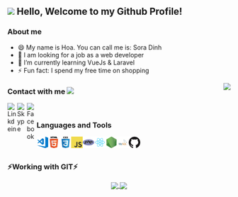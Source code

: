 <h2> <img src="https://raw.githubusercontent.com/innng/innng/master/assets/kyubey.gif" width="35" /> Hello, Welcome to my Github Profile! </h2>

### About me
- 😄 My name is Hoa. You can call me is: Sora Dinh<br/>
- 🤔 I am looking for a job as a web developer<br/>
- 🌱 I’m currently learning VueJs & Laravel<br/> 
- ⚡ Fun fact: I spend my free time on shopping
<p>
 <img align="right" src="https://lh3.googleusercontent.com/proxy/4Z_3xvNfGHT_chG8lktxKdfRtbS5M_QZWPRezia7pairZlp8lm32Zt6p0FjIdi7MHmzEE4nIDsbfRny2ktigvquaGFrbLrrhWx1mMGWj_727GoL9cjM" />
</p>

### Contact with me <img src="https://raw.githubusercontent.com/nguyenthanhlong11/nguyenthanhlong11/master/Assets/handshake.gif" height="32px">
<a href="https://www.linkedin.com/">
  <img align="left" alt="Linkdein" width="22px" src="https://cdn.jsdelivr.net/npm/simple-icons@v3/icons/linkedin.svg" />
</a>
<a href="https://join.skype.com/">
  <img align="left" alt="Skype" width="22px" src="http://simpleicon.com/wp-content/uploads/skype.png" />
</a>
<a href="https://www.facebook.com/">
  <img align="left" alt="Facebook" width="22px" src="https://cdn.jsdelivr.net/npm/simple-icons@v3/icons/facebook.svg" />
</a><br/>

### Languages and Tools
<a href="https://github.com/DinhHoa23092000">
  <img align="left" alt="Visual Studio Code" width="26px"
  src="https://raw.githubusercontent.com/github/explore/80688e429a7d4ef2fca1e82350fe8e3517d3494d/topics/visual-studio-code/visual-studio-code.png" />
</a>

<a href="https://github.com/DinhHoa23092000">
  <img align="left" alt="HTML5" width="26px"
   src="https://raw.githubusercontent.com/github/explore/80688e429a7d4ef2fca1e82350fe8e3517d3494d/topics/html/html.png" />
</a>
 
<a href="https://github.com/DinhHoa23092000">
<img align="left" alt="CSS3" width="26px"
 src="https://raw.githubusercontent.com/github/explore/80688e429a7d4ef2fca1e82350fe8e3517d3494d/topics/css/css.png" />
</a>
 
<a href="https://github.com/DinhHoa23092000">
  <img align="left" alt="JavaScript" width="26px"
   src="https://raw.githubusercontent.com/github/explore/80688e429a7d4ef2fca1e82350fe8e3517d3494d/topics/javascript/javascript.png" />
</a>
 
<a href="https://github.com/DinhHoa23092000">
  <img align="left" alt="JavaScript" width="26px"
   src="https://raw.githubusercontent.com/github/explore/ccc16358ac4530c6a69b1b80c7223cd2744dea83/topics/php/php.png" />
 </a>
 
<a href="https://github.com/DinhHoa23092000">
  <img align="left" alt="React.js" width="26px"
   src="https://raw.githubusercontent.com/github/explore/80688e429a7d4ef2fca1e82350fe8e3517d3494d/topics/react/react.png" />
</a>

<a href="https://github.com/DinhHoa23092000">
  <img align="left" alt="Node.js" width="26px"
   src="https://raw.githubusercontent.com/github/explore/80688e429a7d4ef2fca1e82350fe8e3517d3494d/topics/nodejs/nodejs.png" />
</a>

<a href="https://github.com/DinhHoa23092000">
 <img align="left" alt="MySQL" width="26px"
 src="https://raw.githubusercontent.com/github/explore/80688e429a7d4ef2fca1e82350fe8e3517d3494d/topics/mysql/mysql.png" />
</a>

<a href="https://github.com/DinhHoa23092000">
  <img align="left" alt="GitHub" width="26px"
   src="https://raw.githubusercontent.com/github/explore/78df643247d429f6cc873026c0622819ad797942/topics/github/github.png" />
</a>
<br/>
<br/>

### ⚡Working with GIT⚡

   <div align="center">
    <a href="https://github.com/Dinhhoa23092000">
     <img height=175 align="center" src="https://github-readme-stats.vercel.app/api?username=Dinhhoa23092000&show_icons=true&theme=gotham">
    </a>
    <a href="https://github.com/Dinhhoa23092000">
     <img height=175 align="center" src="https://github-readme-stats.vercel.app/api/top-langs/?username=Dinhhoa23092000&layout=compact&theme=gotham" />
    </a>
   </div>

